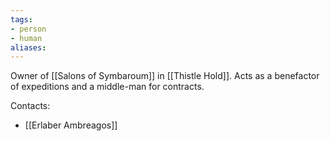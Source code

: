 ```yaml
---
tags:
- person
- human
aliases: 
---
```


Owner of [[Salons of Symbaroum]] in [[Thistle Hold]].
Acts as a benefactor of expeditions and a middle-man for contracts.

Contacts:
- [[Erlaber Ambreagos]]